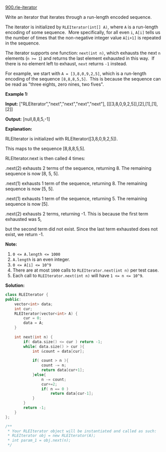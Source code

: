 [900.rle-iterator](https://leetcode.com/problems/rle-iterator/)  

Write an iterator that iterates through a run-length encoded sequence.

The iterator is initialized by `RLEIterator(int[] A)`, where `A` is a run-length encoding of some sequence.  More specifically, for all even `i`, `A[i]` tells us the number of times that the non-negative integer value `A[i+1]` is repeated in the sequence.

The iterator supports one function: `next(int n)`, which exhausts the next `n` elements (`n >= 1`) and returns the last element exhausted in this way.  If there is no element left to exhaust, `next` returns `-1` instead.

For example, we start with `A = [3,8,0,9,2,5]`, which is a run-length encoding of the sequence `[8,8,8,5,5]`.  This is because the sequence can be read as "three eights, zero nines, two fives".

**Example 1:**

  
**Input:** \["RLEIterator","next","next","next","next"\], \[\[\[3,8,0,9,2,5\]\],\[2\],\[1\],\[1\],\[2\]\]
  
**Output:** \[null,8,8,5,-1\]
  
**Explanation:** 
  
RLEIterator is initialized with RLEIterator(\[3,8,0,9,2,5\]).
  
This maps to the sequence \[8,8,8,5,5\].
  
RLEIterator.next is then called 4 times:
  

  
.next(2) exhausts 2 terms of the sequence, returning 8.  The remaining sequence is now \[8, 5, 5\].
  

  
.next(1) exhausts 1 term of the sequence, returning 8.  The remaining sequence is now \[5, 5\].
  

  
.next(1) exhausts 1 term of the sequence, returning 5.  The remaining sequence is now \[5\].
  

  
.next(2) exhausts 2 terms, returning -1.  This is because the first term exhausted was 5,
  
but the second term did not exist.  Since the last term exhausted does not exist, we return -1.
  

  

**Note:**

1.  `0 <= A.length <= 1000`
2.  `A.length` is an even integer.
3.  `0 <= A[i] <= 10^9`
4.  There are at most `1000` calls to `RLEIterator.next(int n)` per test case.
5.  Each call to `RLEIterator.next(int n)` will have `1 <= n <= 10^9`.  



**Solution:**  

```cpp
class RLEIterator {
public:
    vector<int> data;
    int cur;
    RLEIterator(vector<int> A) {
        cur = 0;
        data = A;
    }
    
    int next(int n) {
        if( data.size() <= cur ) return -1;
        while( data.size() > cur ){
            int &count = data[cur];
            
            if( count > n ){
                count -= n;
                return data[cur+1];
            }else{
                n -= count;
                cur+=2;
                if( n == 0 )
                    return data[cur-1];
            }
        }
        return -1;
    }
};

/**
 * Your RLEIterator object will be instantiated and called as such:
 * RLEIterator obj = new RLEIterator(A);
 * int param_1 = obj.next(n);
 */
```
      